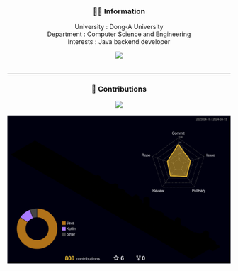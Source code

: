 <div align="center">

### 💁🏻 Information
University : Dong-A University
<br>
Department : Computer Science and Engineering
<br>
Interests : Java backend developer
<br>

<a href="s">
  <img src="https://github-readme-stats.vercel.app/api/top-langs/?username=w1shope&exclude_repo=w1shope&theme=tokyonight" />
</a>
<div>
<br>
  
___
### 🎯 Contributions
<a href="s">
  <img src="https://github-readme-stats.vercel.app/api?username=w1shope&theme=tokyonight&show_icons=true" />
</a>
<br>

<div>
  
![](./profile-3d-contrib/profile-night-rainbow.svg)
</div>

</div>
